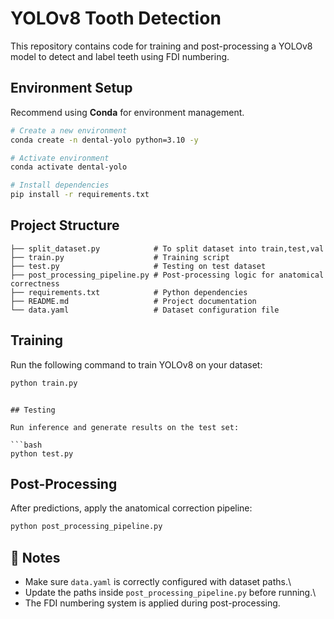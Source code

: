# YOLOv8 Tooth Detection

This repository contains code for training and post-processing a YOLOv8
model to detect and label teeth using FDI numbering.

## Environment Setup

Recommend using **Conda** for environment management.

```bash
# Create a new environment
conda create -n dental-yolo python=3.10 -y

# Activate environment
conda activate dental-yolo

# Install dependencies
pip install -r requirements.txt
```

## Project Structure

    ├── split_dataset.py            # To split dataset into train,test,val
    ├── train.py                    # Training script
    ├── test.py                     # Testing on test dataset
    ├── post_processing_pipeline.py # Post-processing logic for anatomical correctness
    ├── requirements.txt            # Python dependencies
    ├── README.md                   # Project documentation
    └── data.yaml                   # Dataset configuration file

## Training

Run the following command to train YOLOv8 on your dataset:

```bash
python train.py
```

```

## Testing

Run inference and generate results on the test set:

```bash
python test.py
```

## Post-Processing

After predictions, apply the anatomical correction pipeline:

```bash
python post_processing_pipeline.py
```

## 📌 Notes

- Make sure `data.yaml` is correctly configured with dataset paths.\
- Update the paths inside `post_processing_pipeline.py` before
  running.\
- The FDI numbering system is applied during post-processing.
